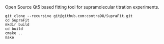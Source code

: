 Open Source Qt5 based fitting tool for supramolecular titration experiments.
```
git clone --recursive git@github.com:contra98/SupraFit.git
cd SupraFit
mkdir build
cd build
cmake ..
make
```
